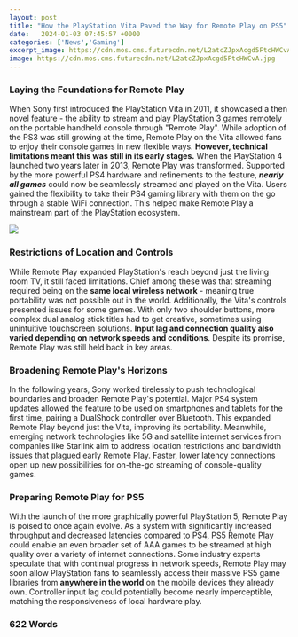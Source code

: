 ```yaml
---
layout: post
title: "How the PlayStation Vita Paved the Way for Remote Play on PS5"
date:   2024-01-03 07:45:57 +0000
categories: ['News','Gaming']
excerpt_image: https://cdn.mos.cms.futurecdn.net/L2atcZJpxAcgd5FtcHWCvA.jpg
image: https://cdn.mos.cms.futurecdn.net/L2atcZJpxAcgd5FtcHWCvA.jpg
---
```


### Laying the Foundations for Remote Play 
When Sony first introduced the PlayStation Vita in 2011, it showcased a then novel feature - the ability to stream and play PlayStation 3 games remotely on the portable handheld console through "Remote Play". While adoption of the PS3 was still growing at the time, Remote Play on the Vita allowed fans to enjoy their console games in new flexible ways. **However, technical limitations meant this was still in its early stages.**
When the PlayStation 4 launched two years later in 2013, Remote Play was transformed. Supported by the more powerful PS4 hardware and refinements to the feature, ***nearly all games*** could now be seamlessly streamed and played on the Vita. Users gained the flexibility to take their PS4 gaming library with them on the go through a stable WiFi connection. This helped make Remote Play a mainstream part of the PlayStation ecosystem.

![](https://cdn.mos.cms.futurecdn.net/L2atcZJpxAcgd5FtcHWCvA.jpg)
### Restrictions of Location and Controls 
While Remote Play expanded PlayStation's reach beyond just the living room TV, it still faced limitations. Chief among these was that streaming required being on the **same local wireless network** - meaning true portability was not possible out in the world. Additionally, the Vita's controls presented issues for some games. With only two shoulder buttons, more complex dual analog stick titles had to get creative, sometimes using unintuitive touchscreen solutions. **Input lag and connection quality also varied depending on network speeds and conditions**. Despite its promise, Remote Play was still held back in key areas.
### Broadening Remote Play's Horizons
In the following years, Sony worked tirelessly to push technological boundaries and broaden Remote Play's potential. Major PS4 system updates allowed the feature to be used on smartphones and tablets for the first time, pairing a DualShock controller over Bluetooth. This expanded Remote Play beyond just the Vita, improving its portability. Meanwhile, emerging network technologies like 5G and satellite internet services from companies like Starlink aim to address location restrictions and bandwidth issues that plagued early Remote Play. Faster, lower latency connections open up new possibilities for on-the-go streaming of console-quality games.
### Preparing Remote Play for PS5
With the launch of the more graphically powerful PlayStation 5, Remote Play is poised to once again evolve. As a system with significantly increased throughput and decreased latencies compared to PS4, PS5 Remote Play could enable an even broader set of AAA games to be streamed at high quality over a variety of internet connections. Some industry experts speculate that with continual progress in network speeds, Remote Play may soon allow PlayStation fans to seamlessly access their massive PS5 game libraries from **anywhere in the world** on the mobile devices they already own. Controller input lag could potentially become nearly imperceptible, matching the responsiveness of local hardware play.
### 622 Words